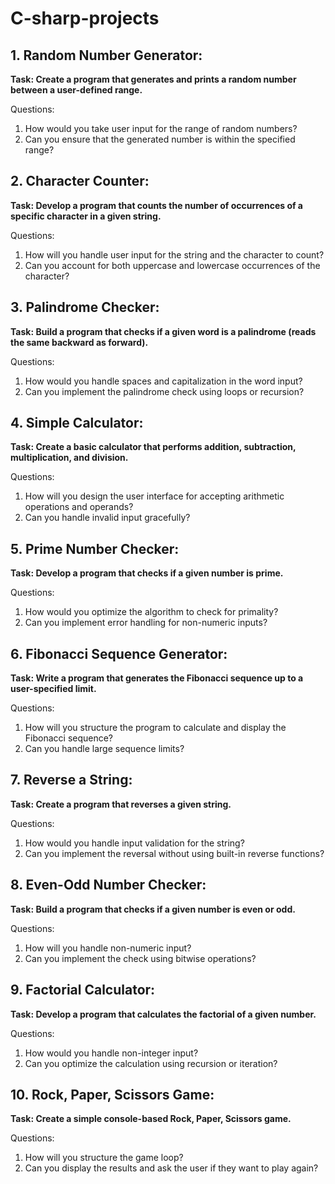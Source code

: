 # C-sharp-projects


## 1. Random Number Generator:

**Task: Create a program that generates and prints a random number between a user-defined range.**

Questions:
1. How would you take user input for the range of random numbers?
2. Can you ensure that the generated number is within the specified range?

## 2. Character Counter:

**Task: Develop a program that counts the number of occurrences of a specific character in a given string.**

Questions:
1. How will you handle user input for the string and the character to count?
2. Can you account for both uppercase and lowercase occurrences of the character?
## 3. Palindrome Checker:

**Task: Build a program that checks if a given word is a palindrome (reads the same backward as forward).**

Questions:
1. How would you handle spaces and capitalization in the word input?
2. Can you implement the palindrome check using loops or recursion?

## 4. Simple Calculator:

**Task: Create a basic calculator that performs addition, subtraction, multiplication, and division.**

Questions:
1. How will you design the user interface for accepting arithmetic operations and operands?
2. Can you handle invalid input gracefully?

## 5. Prime Number Checker:

**Task: Develop a program that checks if a given number is prime.**

Questions:
1. How would you optimize the algorithm to check for primality?
2. Can you implement error handling for non-numeric inputs?

## 6. Fibonacci Sequence Generator:

**Task: Write a program that generates the Fibonacci sequence up to a user-specified limit.**

Questions:
1. How will you structure the program to calculate and display the Fibonacci sequence?
2. Can you handle large sequence limits?

## 7. Reverse a String:

**Task: Create a program that reverses a given string.**

Questions:
1. How would you handle input validation for the string?
2. Can you implement the reversal without using built-in reverse functions?

## 8. Even-Odd Number Checker:

**Task: Build a program that checks if a given number is even or odd.**

Questions:
1. How will you handle non-numeric input?
2. Can you implement the check using bitwise operations?

## 9. Factorial Calculator:

**Task: Develop a program that calculates the factorial of a given number.**

Questions:
1. How would you handle non-integer input?
2. Can you optimize the calculation using recursion or iteration?

## 10. Rock, Paper, Scissors Game:

**Task: Create a simple console-based Rock, Paper, Scissors game.**

Questions:
1. How will you structure the game loop?
2. Can you display the results and ask the user if they want to play again?
